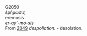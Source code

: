 G2050  
ἐρήμωσις  
erēmōsis  
*er-ay‘-mo-sis*  
From [2049](g2049) *despoliation:* - desolation.  

